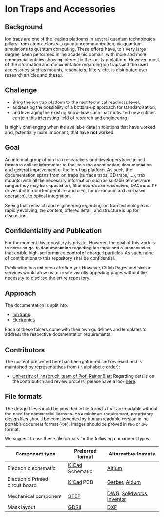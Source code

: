 # Ion Traps and Accessories

## Background

Ion traps are one of the leading platforms in several quantum technologies pillars: from atomic clocks to quantum communication, via quantum simulations to quantum computing. These efforts have, to a very large degree, been performed in the academic domain, with more and more commercial entities showing interest in the ion-trap platform. However, most of the information and documentation regarding ion traps and the used accessories such as mounts, resonators, filters, etc. is distributed over research articles and theses.

## Challenge

* Bring the ion trap platform to the next technical readiness level,
* addressing the possibility of a bottom-up approach for standardization,
* and leveraging the existing know-how such that motivated new entities can join this interesting field of research and engineering

is highly challenging when the available data in solutions that have worked and, potentially more important, that have **not** worked.

## Goal

An informal group of ion trap researchers and developers have joined forces to collect information to facilitate the coordination, documentation and general improvement of the ion-trap platform. As such, the documentation spans from ion traps (surface traps, 3D traps, ...), trap mounts (with all the necessary information such as suitable temperature ranges they may be exposed to), filter boards and resonators, DACs and RF drives (both room temperature and cryo, for in-vacuum and air-based operation), to optical integration.

Seeing that research and engineering regarding ion trap technologies is rapidly evolving, the content, offered detail, and structure is up for discussion.

## Confidentiality and Publication

For the moment this repository is private. However, the goal of this work is to serve as go-to documentation regarding ion traps and all accessories that enable high-performance control of charged particles. As such, none of contributions to this repository shall be confidential.

Publication has not been clarified yet. However, Gitlab Pages and similar services would allow us to create visually appealing pages without the necessity to disclose the entire repository.

## Approach

The documentation is split into:
* [Ion traps](ion_traps/README_ion_traps.md)
* [Electronics](electronics/README_electronics.md)

Each of these folders come with their own guidelines and templates to address the respective documentation requirements.

## Contributors

The content presented here has been gathered and reviewed and is maintained by representatives from (in alphabetic order):
* [University of Innsbruck, team of Prof. Rainer Blatt](https://quantumoptics.at/en/)
Regarding details on the contribution and review process, please have a look [here](CONTRIBUTING.md).

## File formats

The design files should be provided in file formats that are readable without the need for commercial licenses. As a minimum requirement, proprietary design files should be complemented by human readable version in the portable document format (`PDF`). Images should be proved in `PNG` or `JPG` format.

We suggest to use these file formats for the following component types.

| Component type | Preferred format | Alternative formats |
| ------ | ------ | ------ |
| Electronic schematic | [KiCad](https://www.kicad.org/) Schematic | [Altium](https://www.altium.com/altium-designer/) |
| Electronic Printed circuit board | [KiCad](https://www.kicad.org/) PCB                | [Gerber](https://en.wikipedia.org/wiki/Gerber_format), [Altium](https://www.altium.com/altium-designer/) |
| Mechanical component | [STEP](https://en.wikipedia.org/wiki/ISO_10303-21) | [DWG](https://en.wikipedia.org/wiki/.dwg), [Solidworks](https://www.solidworks.com/), [Inventor](https://www.autodesk.com/products/inventor/) |
| Mask layout | [GDSII](https://en.wikipedia.org/wiki/GDSII) | [DXF](https://en.wikipedia.org/wiki/AutoCAD_DXF) |
